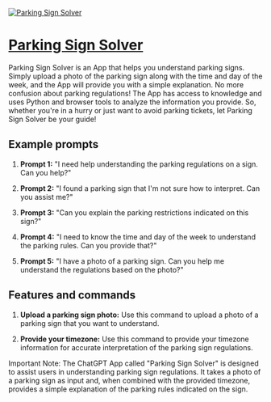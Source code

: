 [![Parking Sign Solver](https://files.oaiusercontent.com/file-0AAezWgZeAMqFkBe6OCrsikS?se=2123-10-20T08%3A07%3A00Z&sp=r&sv=2021-08-06&sr=b&rscc=max-age%3D31536000%2C%20immutable&rscd=attachment%3B%20filename%3D9e5de775-b8f8-4c63-a58a-16056d71c593.png&sig=2YxnGfPGzOV5qfC4gsInqFQLPOULtFDUqpQGMuYkBu0%3D)](https://chat.openai.com/g/g-gMT2042uN-parking-sign-solver)

# [Parking Sign Solver](https://chat.openai.com/g/g-gMT2042uN-parking-sign-solver)

Parking Sign Solver is an App that helps you understand parking signs. Simply upload a photo of the parking sign along with the time and day of the week, and the App will provide you with a simple explanation. No more confusion about parking regulations! The App has access to knowledge and uses Python and browser tools to analyze the information you provide. So, whether you're in a hurry or just want to avoid parking tickets, let Parking Sign Solver be your guide!

## Example prompts

1. **Prompt 1:** "I need help understanding the parking regulations on a sign. Can you help?"

2. **Prompt 2:** "I found a parking sign that I'm not sure how to interpret. Can you assist me?"

3. **Prompt 3:** "Can you explain the parking restrictions indicated on this sign?"

4. **Prompt 4:** "I need to know the time and day of the week to understand the parking rules. Can you provide that?"

5. **Prompt 5:** "I have a photo of a parking sign. Can you help me understand the regulations based on the photo?"

## Features and commands

1. **Upload a parking sign photo:** Use this command to upload a photo of a parking sign that you want to understand.

2. **Provide your timezone:** Use this command to provide your timezone information for accurate interpretation of the parking sign regulations.

Important Note: The ChatGPT App called "Parking Sign Solver" is designed to assist users in understanding parking sign regulations. It takes a photo of a parking sign as input and, when combined with the provided timezone, provides a simple explanation of the parking rules indicated on the sign.